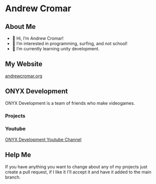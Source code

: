 # Andrew Cromar

## About Me
- 👋 Hi, I’m Andrew Cromar!
- 👀 I’m interested in programming, surfing, and not school!
- 🌱 I’m currently learning unity development.

## My Website
[andrewcromar.org](https://andrewcromar.org)

## ONYX Development
ONYX Development is a team of friends who make videogames.
### Projects
### Youtube
[ONYX Development Youtube Channel](https://www.youtube.com/@ONYXDevelopment)

## Help Me
If you have anything you want to change about any of my projects just create a pull request, if I like it I'll accept it and have it added to the main branch.
